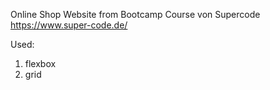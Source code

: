 Online Shop Website from Bootcamp Course von Supercode https://www.super-code.de/

Used:
1. flexbox
2. grid